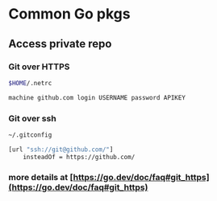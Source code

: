 # Common Go pkgs

## Access private repo

### Git over HTTPS
```bash
$HOME/.netrc

machine github.com login USERNAME password APIKEY

```

### Git over ssh
```bash
~/.gitconfig

[url "ssh://git@github.com/"]
	insteadOf = https://github.com/
```

### more details at [https://go.dev/doc/faq#git_https](https://go.dev/doc/faq#git_https)
